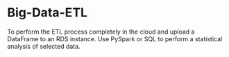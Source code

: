 # Big-Data-ETL
To perform the ETL process completely in the cloud and upload a DataFrame to an RDS instance. Use PySpark or SQL to perform a statistical analysis of selected data.

